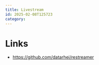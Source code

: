 ```yaml
---
title: Livestream
id: 2025-02-08T125723
category: 
---
```


# Links
- https://github.com/datarhei/restreamer
